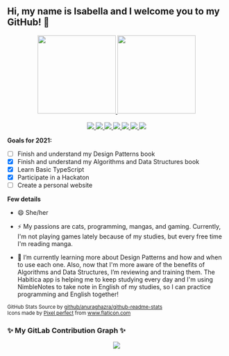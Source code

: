 
## Hi, my name is Isabella and I welcome you to my GitHub! 👋

<p align="center">
  <a href="https://github.com/isabella-riquetti">
    <img height="180em" src="https://github-readme-stats.vercel.app/api?username=isabella-riquetti&show_icons=true&theme=tokyonight&include_all_commits=true&count_private=true"/>
    <img height="180em" src="https://github-readme-stats.vercel.app/api/top-langs/?username=isabella-riquetti&layout=compact&theme=tokyonight&hide=java"/>
  </a>

  <br/>
  <br/>
  <a target="_blank" href="http://linkedin.com/in/isabella-riquetti/?locale=en_US">
    <img src="/icons/linkedin.png">
  </a>
  <a target="_blank" href="https://stackoverflow.com/users/6650677/isabella-riquetti?tab=profile">
    <img src="/icons/stack-overflow.png">
  </a>
  <a target="_blank" href="http://gitlab.com/Riquettinha">
    <img src="/icons/gitlab.png">
  </a>
  <a target="_blank" href="https://join.skype.com/invite/BYybLhPYhrYg">
    <img src="/icons/skype.png">
  </a>
  <a target="_blank" href="mailto:isabella.riquetti@outlook.com">
    <img src="/icons/email.png">
  </a>
  <a target="_blank" href="http://instagram.com/Riquettinha">
    <img src="/icons/instagram.png">
  </a>
  <a target="_blank" href="http://twitter.com/Riquettinha">
    <img src="/icons/twitter.png">
  </a>
  
</p>


**Goals for 2021:**
- [ ] Finish and understand my Design Patterns book
- [X] Finish and understand my Algorithms and Data Structures book
- [X] Learn Basic TypeScript
- [X] Participate in a Hackaton
- [ ] Create a personal website

**Few details**

- 😄 She/her

- ⚡ My passions are cats, programming, mangas, and gaming. Currently, I'm not playing games lately because of my studies, but every free time I'm reading manga.

- 🌱 I’m currently learning more about Design Patterns and how and when to use each one. Also, now that I'm more aware of the benefits of Algorithms and Data Structures, I’m reviewing and training them. The Habitica app is helping me to keep studying every day and I'm using NimbleNotes to take note in English of my studies, so I can practice programming and English together!

<sub>
	GitHub Stats Source by <a target="_blank" href="https://github.com/anuraghazra/github-readme-stats">github/anuraghazra/github-readme-stats</a><br>
	Icons made by <a href="https://icon54.com/" title="Pixel perfect">Pixel perfect</a> from <a href="https://www.flaticon.com/" title="Flaticon"> www.flaticon.com</a>
</sub>

<h3>✨ My GitLab Contribution Graph ✨</h3>
<p align="center">
  <a href="http://gitlab.com/Riquettinha">
    <img src="https://combinecodingstats.azurewebsites.net/gitlab/riquettinha">
  </a>
</p>
